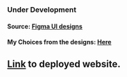 ### Under Development

#### Source: [Figma UI designs](https://www.figma.com/file/7l1Ar0sPDERTOqMYBqElAp/Landing-Page---Startup-App?node-id=960%3A1013&t=dCutuYZiWSiatH4t-0)

#### My Choices from the designs: [Here](https://www.figma.com/file/nuw9CtRpRXnJfyrzBZrNfM/FrontEnd-Practice?node-id=0%3A1&t=dXQqnDOkfCRVmizY-0)

## [Link](https://pallav-frontend-practice.netlify.app) to deployed website.
